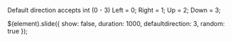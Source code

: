 Default direction accepts int (0 - 3)
Left = 0;
Right = 1;
Up = 2;
Down = 3;

$(element).slide({ show: false, duration: 1000, defaultdirection: 3, random: true });
